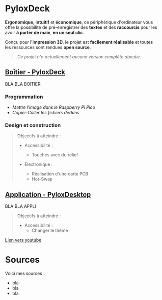# PyloxDeck

**Ergonomique**, **intuitif** et **économique**, ce périphérique d'ordinateur vous offre la possibilité de pré-enregistrer des **textes** et des **raccourcis** pour les avoir **à porter de main**, **en un seul clic**.

Conçu pour l'**impression 3D**, le projet est **facilement réalisable** et toutes les ressources sont rendues **open source**.

> *Ce projet n'a actuellement aucune version complète aboutie.*

## [Boîtier - PyloxDeck](Boitier/)

BLA BLA BOITIER

### Programmation

- *Mettre l'image dans le Raspberry Pi Pico*
- *Copier-Coller les fichiers dedans*

### Design et construction

> Objectifs à atteindre :
>
> - Accessibilité :
>   - Touches avec du relief
>
> - Electronique :
>   - Réalisation d'une carte PCB
>   - Hot-Swap

## [Application - PyloxDesktop](Application/)

BLA BLA APPLI

> Objectifs à atteindre :
>
> - Accessibilité :
>   - Changer le thème

[Lien vers youtube](youtube.com)

# Sources

Voici mes sources :

- bla
- bla
- bla